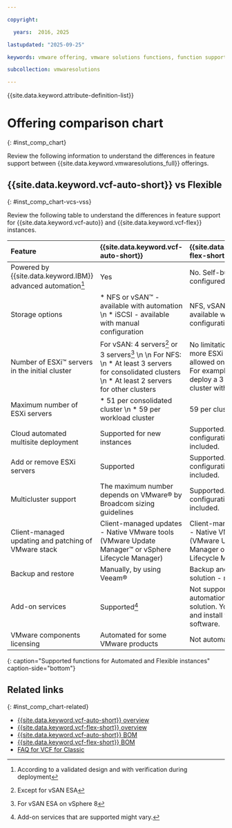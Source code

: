 ```yaml
---

copyright:

  years:  2016, 2025

lastupdated: "2025-09-25"

keywords: vmware offering, vmware solutions functions, function support

subcollection: vmwaresolutions

---
```


{{site.data.keyword.attribute-definition-list}}

# Offering comparison chart
{: #inst_comp_chart}

Review the following information to understand the differences in feature support between {{site.data.keyword.vmwaresolutions_full}} offerings.

## {{site.data.keyword.vcf-auto-short}} vs Flexible
{: #inst_comp_chart-vcs-vss}

Review the following table to understand the differences in feature support for {{site.data.keyword.vcf-auto}} and {{site.data.keyword.vcf-flex}} instances.

| Feature | {{site.data.keyword.vcf-auto-short}} | {{site.data.keyword.vcf-flex-short}} |
|:------- |:--------- |:-------- |
| Powered by {{site.data.keyword.IBM}} advanced automation[^automation] | Yes | No. Self-built and configured. |
| Storage options | * NFS or vSAN™ - available with automation \n * iSCSI - available with manual configuration | NFS, vSAN, or iSCSI - available with manual configuration |
| Number of ESXi™ servers in the initial cluster | For vSAN: 4 servers[^esxivsanvcs07] or 3 servers[^esxivsanvcs08] \n \n For NFS: \n * At least 3 servers for consolidated clusters \n * At least 2 servers for other clusters | No limitation. One or more ESXi servers are allowed on the console. For example, you can deploy a 3-node vSAN cluster with FTT=1. |
| Maximum number of ESXi servers | * 51 per consolidated cluster \n * 59 per workload cluster | 59 per cluster |
| Cloud automated multisite deployment | Supported for new instances | Supported. Automated configuration - not included. |
| Add or remove ESXi servers | Supported | Supported. Automated configuration - not included. |
| Multicluster support | The maximum number depends on VMware® by Broadcom sizing guidelines | Supported. Automated configuration - not included. |
| Client-managed updating and patching of VMware stack | Client-managed updates - Native VMware tools (VMware Update Manager™ or vSphere Lifecycle Manager) | Client-managed updates - Native VMware tools (VMware Update Manager or vSphere Lifecycle Manager) |
| Backup and restore | Manually, by using Veeam® | Backup and restore solution - not included |
| Add-on services | Supported[^services] | Not supported by the automation of this solution. You can bring and install your own software. |
| VMware components licensing | Automated for some VMware products | Not automated |
{: caption="Supported functions for Automated and Flexible instances" caption-side="bottom"}

[^automation]: According to a validated design and with verification during deployment

[^esxivsanvcs07]: Except for vSAN ESA

[^esxivsanvcs08]: For vSAN ESA on vSphere 8

[^services]: Add-on services that are supported might vary.

## Related links
{: #inst_comp_chart-related}

* [{{site.data.keyword.vcf-auto-short}} overview](/docs/vmwaresolutions?topic=vmwaresolutions-vc_vcenterserveroverview)
* [{{site.data.keyword.vcf-flex-short}} overview](/docs/vmwaresolutions?topic=vmwaresolutions-vs_vsphereoverview)
* [{{site.data.keyword.vcf-auto-short}} BOM](/docs/vmwaresolutions?topic=vmwaresolutions-vc_bom)
* [{{site.data.keyword.vcf-flex-short}} BOM](/docs/vmwaresolutions?topic=vmwaresolutions-vs_bom)
* [FAQ for VCF for Classic](/docs/vmwaresolutions?topic=vmwaresolutions-faq-vmwaresolutions)
